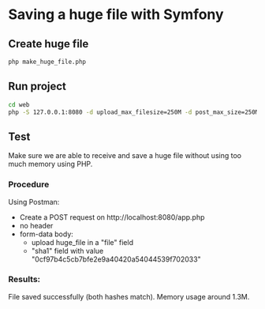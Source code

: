 # Saving a huge file with Symfony

## Create huge file
```bash
php make_huge_file.php
```

## Run project
```bash
cd web
php -S 127.0.0.1:8080 -d upload_max_filesize=250M -d post_max_size=250M
```

## Test
Make sure we are able to receive and save a huge file without using too much memory using PHP.
### Procedure
Using Postman:
* Create a POST request on http://localhost:8080/app.php
* no header
* form-data body:
  * upload huge_file in a "file" field
  * "sha1" field with value "0cf97b4c5cb7bfe2e9a40420a54044539f702033"

### Results:
File saved successfully (both hashes match).
Memory usage around 1.3M.
